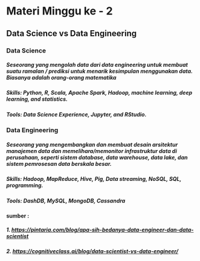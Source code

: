 # Materi Minggu ke - 2
## Data Science vs Data Engineering

### Data Science
##### Seseorang yang mengolah data dari data engineering untuk membuat suatu ramalan / prediksi untuk menarik kesimpulan menggunakan data. Biasanya adalah orang-orang matematika
##### Skills: Python, R, Scala, Apache Spark, Hadoop, machine learning, deep learning, and statistics.
##### Tools: Data Science Experience, Jupyter, and RStudio.

### Data Engineering
##### Seseorang yang mengembangkan dan membuat desain arsitektur manajemen data dan memelihara/memonitor infrastruktur data di perusahaan, seperti sistem database, data warehouse, data lake, dan sistem pemrosesan data berskala besar.
##### Skills: Hadoop, MapReduce, Hive, Pig, Data streaming, NoSQL, SQL, programming.
##### Tools: DashDB, MySQL, MongoDB, Cassandra

#### sumber :
##### 1. https://pintaria.com/blog/apa-sih-bedanya-data-engineer-dan-data-scientist
##### 2. https://cognitiveclass.ai/blog/data-scientist-vs-data-engineer/
